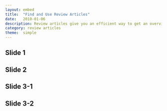 ```yaml
---
layout: embed
title:  "Find and Use Review Articles"
date:   2010-01-06
description: Review articles give you an efficient way to get an overview of a body of research on your topic.
category: review articles
theme:  simple
---
```

<section style="text-align: left;">
<h2>Slide 1</h2>
</section>

<section style="text-align: left;">
<h2>Slide 2</h2>
</section>

<section style="text-align: left;">
  <section style="text-align: left;">
    <h2>Slide 3-1</h2>
   </section>
   <section style="text-align: left;">
    <h2>Slide 3-2</h2>
   </section>

</section>
